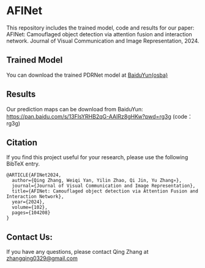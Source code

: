 # AFINet

This repository includes the trained model, code and results for our paper:   
AFINet: Camouflaged object detection via attention fusion and interaction network. Journal of Visual Communication and Image Representation, 2024.

## Trained Model  
You can download the trained PDRNet model at [BaiduYun(osba)](https://pan.baidu.com/s/1oXcWji0XRuGi9lKqPxrz6g?pwd=osba)

## Results   
Our prediction maps can be download from BaiduYun: https://pan.baidu.com/s/13FIsYRHB2qG-AAIRz8gHKw?pwd=rg3g (code：rg3g)  

## Citation    
If you find this project useful for your research, please use the following BibTeX entry.  
```
@ARTICLE{AFINet2024,
  author={Qing Zhang, Weiqi Yan, Yilin Zhao, Qi Jin, Yu Zhang∗},
  journal={Journal of Visual Communication and Image Representation}, 
  title={AFINet: Camouflaged object detection via Attention Fusion and Interaction Network}, 
  year={2024},
  volume={102},
  pages={104208}
}
```

## Contact Us:  
If you have any questions, please contact Qing Zhang at zhangqing0329@gmail.com

